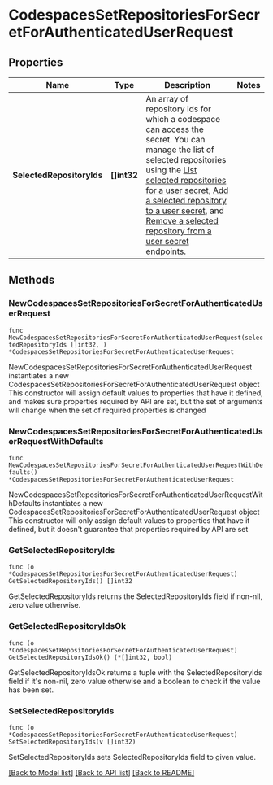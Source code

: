 # CodespacesSetRepositoriesForSecretForAuthenticatedUserRequest

## Properties

Name | Type | Description | Notes
------------ | ------------- | ------------- | -------------
**SelectedRepositoryIds** | **[]int32** | An array of repository ids for which a codespace can access the secret. You can manage the list of selected repositories using the [List selected repositories for a user secret](https://docs.github.com/rest/reference/codespaces#list-selected-repositories-for-a-user-secret), [Add a selected repository to a user secret](https://docs.github.com/rest/reference/codespaces#add-a-selected-repository-to-a-user-secret), and [Remove a selected repository from a user secret](https://docs.github.com/rest/reference/codespaces#remove-a-selected-repository-from-a-user-secret) endpoints. | 

## Methods

### NewCodespacesSetRepositoriesForSecretForAuthenticatedUserRequest

`func NewCodespacesSetRepositoriesForSecretForAuthenticatedUserRequest(selectedRepositoryIds []int32, ) *CodespacesSetRepositoriesForSecretForAuthenticatedUserRequest`

NewCodespacesSetRepositoriesForSecretForAuthenticatedUserRequest instantiates a new CodespacesSetRepositoriesForSecretForAuthenticatedUserRequest object
This constructor will assign default values to properties that have it defined,
and makes sure properties required by API are set, but the set of arguments
will change when the set of required properties is changed

### NewCodespacesSetRepositoriesForSecretForAuthenticatedUserRequestWithDefaults

`func NewCodespacesSetRepositoriesForSecretForAuthenticatedUserRequestWithDefaults() *CodespacesSetRepositoriesForSecretForAuthenticatedUserRequest`

NewCodespacesSetRepositoriesForSecretForAuthenticatedUserRequestWithDefaults instantiates a new CodespacesSetRepositoriesForSecretForAuthenticatedUserRequest object
This constructor will only assign default values to properties that have it defined,
but it doesn't guarantee that properties required by API are set

### GetSelectedRepositoryIds

`func (o *CodespacesSetRepositoriesForSecretForAuthenticatedUserRequest) GetSelectedRepositoryIds() []int32`

GetSelectedRepositoryIds returns the SelectedRepositoryIds field if non-nil, zero value otherwise.

### GetSelectedRepositoryIdsOk

`func (o *CodespacesSetRepositoriesForSecretForAuthenticatedUserRequest) GetSelectedRepositoryIdsOk() (*[]int32, bool)`

GetSelectedRepositoryIdsOk returns a tuple with the SelectedRepositoryIds field if it's non-nil, zero value otherwise
and a boolean to check if the value has been set.

### SetSelectedRepositoryIds

`func (o *CodespacesSetRepositoriesForSecretForAuthenticatedUserRequest) SetSelectedRepositoryIds(v []int32)`

SetSelectedRepositoryIds sets SelectedRepositoryIds field to given value.



[[Back to Model list]](../README.md#documentation-for-models) [[Back to API list]](../README.md#documentation-for-api-endpoints) [[Back to README]](../README.md)


